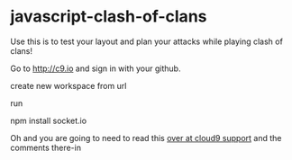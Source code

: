 javascript-clash-of-clans
=========================

Use this is to test your layout and plan your attacks while playing clash of clans!

Go to http://c9.io and sign in with your github.

create new workspace from url

run

npm install socket.io

Oh and you are going to need to read this [over at cloud9 support][1] and the comments there-in

[1]: http://support.cloud9ide.com/entries/21285626-How-do-I-push-my-Cloud9-project-to-GitHub "How do I push my Cloud 9 project to GitHub"



